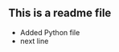 **This is a readme file**
-----------------------------------------------------------------------------------
- Added Python file
- next line
